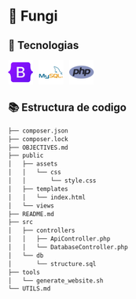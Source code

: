 # 🍄 Fungi
## 🔨 Tecnologias
<img src="public/assets/img/logos/bootstrap.png" width="50" height="50" alt="Bootstrap Logo">&nbsp;&nbsp;&nbsp;<img src="public/assets/img/logos/mysql.png" width="50" height="50" alt="MySQL Logo">&nbsp;&nbsp;&nbsp;<img src="public/assets/img/logos/php.png" width="50" height="50" alt="PHP Logo">
## 📚 Estructura de codigo 
```bash
├── composer.json
├── composer.lock
├── OBJECTIVES.md
├── public
│   ├── assets
│   │   └── css
│   │       └── style.css
│   ├── templates
│   │   └── index.html
│   └── views
├── README.md
├── src
│   ├── controllers
│   │   ├── ApiController.php
│   │   └── DatabaseController.php
│   └── db
│       └── structure.sql
├── tools
│   └── generate_website.sh
└── UTILS.md
```


